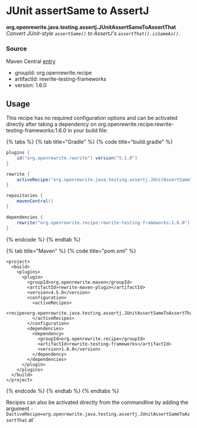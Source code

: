 # JUnit assertSame to AssertJ

 **org.openrewrite.java.testing.assertj.JUnitAssertSameToAssertThat** _Convert JUnit-style `assertSame()` to AssertJ's `assertThat().isSameAs()`._

### Source

Maven Central [entry](https://search.maven.org/artifact/org.openrewrite.recipe/rewrite-testing-frameworks/1.6.0/jar)

* groupId: org.openrewrite.recipe
* artifactId: rewrite-testing-frameworks
* version: 1.6.0

## Usage

This recipe has no required configuration options and can be activated directly after taking a dependency on org.openrewrite.recipe:rewrite-testing-frameworks:1.6.0 in your build file:

{% tabs %}
{% tab title="Gradle" %}
{% code title="build.gradle" %}
```groovy
plugins {
    id("org.openrewrite.rewrite") version("5.1.0")
}

rewrite {
    activeRecipe("org.openrewrite.java.testing.assertj.JUnitAssertSameToAssertThat")
}

repositories {
    mavenCentral()
}

dependencies {
    rewrite("org.openrewrite.recipe:rewrite-testing-frameworks:1.6.0")
}
```
{% endcode %}
{% endtab %}

{% tab title="Maven" %}
{% code title="pom.xml" %}
```markup
<project>
  <build>
    <plugins>
      <plugin>
        <groupId>org.openrewrite.maven</groupId>
        <artifactId>rewrite-maven-plugin</artifactId>
        <version>4.5.0</version>
        <configuration>
          <activeRecipes>
            <recipe>org.openrewrite.java.testing.assertj.JUnitAssertSameToAssertThat</recipe>
          </activeRecipes>
        </configuration>
        <dependencies>
          <dependency>
            <groupId>org.openrewrite.recipe</groupId>
            <artifactId>rewrite-testing-frameworks</artifactId>
            <version>1.6.0</version>
          </dependency>
        </dependencies>
      </plugin>
    </plugins>
  </build>
</project>
```
{% endcode %}
{% endtab %}
{% endtabs %}

Recipes can also be activated directly from the commandline by adding the argument `-DactiveRecipe=org.openrewrite.java.testing.assertj.JUnitAssertSameToAssertThat` at\`

